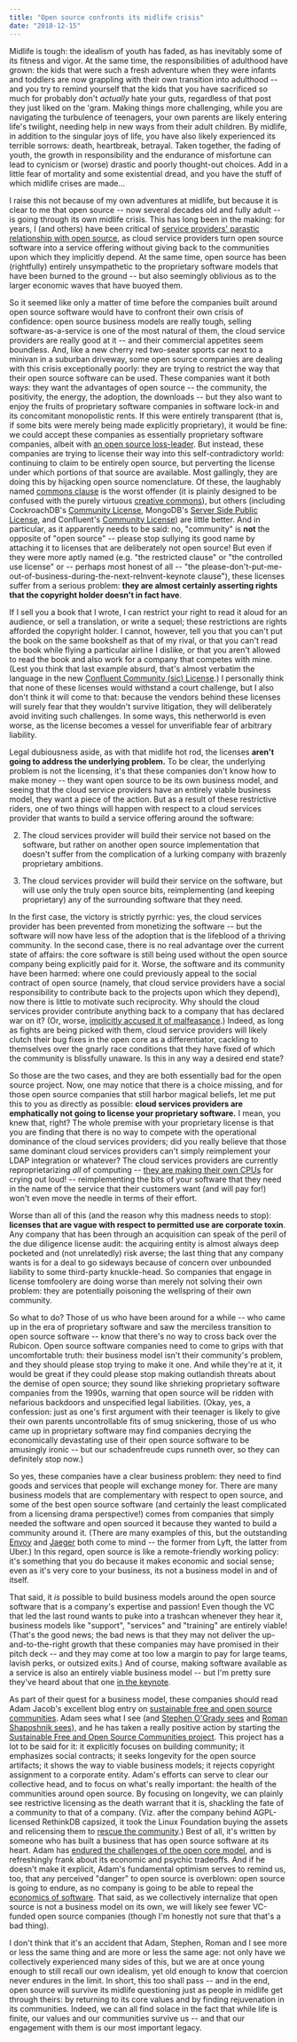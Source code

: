 ```yaml
---
title: "Open source confronts its midlife crisis"
date: "2018-12-15"
---
```


Midlife is tough: the idealism of youth has faded, as has inevitably some of its fitness and vigor. At the same time, the responsibilities of adulthood have grown: the kids that were such a fresh adventure when they were infants and toddlers are now grappling with their own transition into adulthood -- and you try to remind yourself that the kids that you have sacrificed so much for probably don't _actually_ hate your guts, regardless of that post they just liked on the 'gram. Making things more challenging, while you are navigating the turbulence of teenagers, your own parents are likely entering life's twilight, needing help in new ways from their adult children. By midlife, in addition to the singular joys of life, you have also likely experienced its terrible sorrows: death, heartbreak, betrayal. Taken together, the fading of youth, the growth in responsibility and the endurance of misfortune can lead to cynicism or (worse) drastic and poorly thought-out choices. Add in a little fear of mortality and some existential dread, and you have the stuff of which midlife crises are made...

I raise this not because of my own adventures at midlife, but because it is clear to me that open source -- now several decades old and fully adult -- is going through its own midlife crisis. This has long been in the making: for years, I (and others) have been critical of [service providers' parastic relationship with open source](https://www.slideshare.net/bcantrill/leaping-the-chasm-from-proprietary-to-open-a-survivors-guide/11), as cloud service providers turn open source software into a service offering without giving back to the communities upon which they implicitly depend. At the same time, open source has been (rightfully) entirely unsympathetic to the proprietary software models that have been burned to the ground -- but also seemingly oblivious as to the larger economic waves that have buoyed them.

So it seemed like only a matter of time before the companies built around open source software would have to confront their own crisis of confidence: open source business models are really tough, selling software-as-a-service is one of the most natural of them, the cloud service providers are really good at it -- and their commercial appetites seem boundless. And, like a new cherry red two-seater sports car next to a minivan in a suburban driveway, some open source companies are dealing with this crisis exceptionally poorly: they are trying to restrict the way that their open source software can be used. These companies want it both ways: they want the advantages of open source -- the community, the positivity, the energy, the adoption, the downloads -- but they also want to enjoy the fruits of proprietary software companies in software lock-in and its concomitant monopolistic rents. If this were entirely transparent (that is, if some bits were merely being made explicitly proprietary), it would be fine: we could accept these companies as essentially proprietary software companies, albeit with [an open source loss-leader](http://dtrace.org/blogs/bmc/2004/08/28/the-economics-of-software/). But instead, these companies are trying to license their way into this self-contradictory world: continuing to claim to be entirely open source, but perverting the license under which portions of that source are available. Most gallingly, they are doing this by hijacking open source nomenclature. Of these, the laughably named [commons clause](https://commonsclause.com/) is the worst offender (it is plainly designed to be confused with the purely virtuous [creative commons](https://creativecommons.org/)), but others (including CockroachDB's [Community License](https://www.cockroachlabs.com/cockroachdb-community-license/), MongoDB's [Server Side Public License](https://www.mongodb.com/licensing/server-side-public-license), and Confluent's [Community License](https://www.confluent.io/confluent-community-license)) are little better. And in particular, as it apparently needs to be said: no, "community" is **not** the opposite of "open source" -- please stop sullying its good name by attaching it to licenses that are deliberately not open source! But even if they were more aptly named (e.g. "the restricted clause" or "the controlled use license" or -- perhaps most honest of all -- "the please-don't-put-me-out-of-business-during-the-next-reInvent-keynote clause"), these licenses suffer from a serious problem: **they are almost certainly asserting rights that the copyright holder doesn't in fact have**.

If I sell you a book that I wrote, I can restrict your right to read it aloud for an audience, or sell a translation, or write a sequel; these restrictions are rights afforded the copyright holder. I cannot, however, tell you that you can't put the book on the same bookshelf as that of my rival, or that you can't read the book while flying a particular airline I dislike, or that you aren't allowed to read the book and also work for a company that competes with mine. (Lest you think that last example absurd, that's almost verbatim the language in the new [Confluent Community (sic) License](https://www.confluent.io/confluent-community-license).) I personally think that none of these licenses would withstand a court challenge, but I also don't think it will come to that: because the vendors behind these licenses will surely fear that they wouldn't survive litigation, they will deliberately avoid inviting such challenges. In some ways, this netherworld is even worse, as the license becomes a vessel for unverifiable fear of arbitrary liability.

Legal dubiousness aside, as with that midlife hot rod, the licenses **aren't going to address the underlying problem.** To be clear, the underlying problem is not the licensing, it's that these companies don't know how to make money -- they want open source to be its own business model, and seeing that the cloud service providers have an entirely viable business model, they want a piece of the action. But as a result of these restrictive riders, one of two things will happen with respect to a cloud services provider that wants to build a service offering around the software:

2. The cloud services provider will build their service not based on the software, but rather on another open source implementation that doesn't suffer from the complication of a lurking company with brazenly proprietary ambitions.
    
3. The cloud services provider will build their service on the software, but will use only the truly open source bits, reimplementing (and keeping proprietary) any of the surrounding software that they need.
    

In the first case, the victory is strictly pyrrhic: yes, the cloud services provider has been prevented from monetizing the software -- but the software will now have less of the adoption that is the lifeblood of a thriving community. In the second case, there is no real advantage over the current state of affairs: the core software is still being used without the open source company being explicitly paid for it. Worse, the software and its community have been harmed: where one could previously appeal to the social contract of open source (namely, that cloud service providers have a social responsibility to contribute back to the projects upon which they depend), now there is little to motivate such reciprocity. Why should the cloud services provider contribute anything back to a company that has declared war on it? (Or, worse, [implicitly accused it of malfeasance](https://techcrunch.com/2018/11/29/the-crusade-against-open-source-abuse/).) Indeed, as long as fights are being picked with them, cloud service providers will likely clutch their bug fixes in the open core as a differentiator, cackling to themselves over the gnarly race conditions that they have fixed of which the community is blissfully unaware. Is this in any way a desired end state?

So those are the two cases, and they are both essentially bad for the open source project. Now, one may notice that there is a choice missing, and for those open source companies that still harbor magical beliefs, let me put this to you as directly as possible: **cloud services providers are emphatically not going to license your proprietary software.** I mean, you knew that, right? The whole premise with your proprietary license is that you are finding that there is no way to compete with the operational dominance of the cloud services providers; did you really believe that those same dominant cloud services providers can't simply reimplement your LDAP integration or whatever? The cloud services providers are currently reproprietarizing _all_ of computing -- [they are making their own CPUs](https://www.wired.com/story/new-amazon-chips-cloud-computing/) for crying out loud! -- reimplementing the bits of your software that they need in the name of the service that their customers want (and will pay for!) won't even move the needle in terms of their effort.

Worse than all of this (and the reason why this madness needs to stop): **licenses that are vague with respect to permitted use are corporate toxin**. Any company that has been through an acquisition can speak of the peril of the due diligence license audit: the acquiring entity is almost always deep pocketed and (not unrelatedly) risk averse; the last thing that any company wants is for a deal to go sideways because of concern over unbounded liability to some third-party knuckle-head. So companies that engage in license tomfoolery are doing worse than merely not solving their own problem: they are potentially poisoning the wellspring of their own community.

So what to do? Those of us who have been around for a while -- who came up in the era of proprietary software and saw the merciless transition to open source software -- know that there's no way to cross back over the Rubicon. Open source software companies need to come to grips with that uncomfortable truth: their business model isn't their community's problem, and they should please stop trying to make it one. And while they're at it, it would be great if they could please stop making outlandish threats about the demise of open source; they sound like shrieking proprietary software companies from the 1990s, warning that open source will be ridden with nefarious backdoors and unspecified legal liabilities. (Okay, yes, a confession: just as one's first argument with their teenager is likely to give their own parents uncontrollable fits of smug snickering, those of us who came up in proprietary software may find companies decrying the economically devastating use of their open source software to be amusingly ironic -- but our schadenfreude cups runneth over, so they can definitely stop now.)

So yes, these companies have a clear business problem: they need to find goods and services that people will exchange money for. There are many business models that are complementary with respect to open source, and some of the best open source software (and certainly the least complicated from a licensing drama perspective!) comes from companies that simply needed the software and open sourced it because they wanted to build a community around it. (There are many examples of this, but the outstanding [Envoy](https://www.envoyproxy.io/) and [Jaeger](https://www.jaegertracing.io/) both come to mind -- the former from Lyft, the latter from Uber.) In this regard, open source is like a remote-friendly working policy: it's something that you do because it makes economic and social sense; even as it's very core to your business, its not a business model in and of itself.

That said, it _is_ possible to build business models around the open source software that is a company's expertise and passion! Even though the VC that led the last round wants to puke into a trashcan whenever they hear it, business models like "support", "services" and "training" are entirely viable! (That's the good news; the bad news is that they may not deliver the up-and-to-the-right growth that these companies may have promised in their pitch deck -- and they may come at too low a margin to pay for large teams, lavish perks, or outsized exits.) And of course, making software available as a service is also an entirely viable business model -- but I'm pretty sure they've heard about that one [in the keynote](https://twitter.com/bcantrill/status/1067871017006071808).

As part of their quest for a business model, these companies should read Adam Jacob's excellent blog entry on [sustainable free and open source communities](https://medium.com/sustainable-free-and-open-source-communities/we-need-sustainable-free-and-open-source-communities-edf92723d619). Adam sees what I see (and [Stephen O'Grady sees](https://redmonk.com/sogrady/2018/09/10/tragedy-of-the-commons-clause/) and [Roman Shaposhnik sees](https://medium.com/@rhatr/is-it-time-for-cloud-native-open-source-db0ad6e695e5)), and he has taken a really positive action by starting the [Sustainable Free and Open Source Communities project](https://sfosc.org/). This project has a lot to be said for it: it explicitly focuses on building community; it emphasizes social contracts; it seeks longevity for the open source artifacts; it shows the way to viable business models; it rejects copyright assignment to a corporate entity. Adam's efforts can serve to clear our collective head, and to focus on what's really important: the health of the communities around open source. By focusing on longevity, we can plainly see restrictive licensing as the death warrant that it is, shackling the fate of a community to that of a company. (Viz. after the company behind AGPL-licensed RethinkDB capsized, it took the Linux Foundation buying the assets and relicensing them to [rescue the community](https://www.joyent.com/blog/the-liberation-of-rethinkdb).) Best of all, it's written by someone who has built a business that has open source software at its heart. Adam has [endured the challenges of the open core model](https://sfosc.org/sfosc-book/motivations/), and is refreshingly frank about its economic and psychic tradeoffs. And if he doesn't make it explicit, Adam's fundamental optimism serves to remind us, too, that any perceived "danger" to open source is overblown: open source is going to endure, as no company is going to be able to repeal the [economics of software](http://dtrace.org/blogs/bmc/2004/12/16/the-economics-of-software-redux/). That said, as we collectively internalize that open source is not a business model on its own, we will likely see fewer VC-funded open source companies (though I'm honestly not sure that that's a bad thing).

I don't think that it's an accident that Adam, Stephen, Roman and I see more or less the same thing and are more or less the same age: not only have we collectively experienced many sides of this, but we are at once young enough to still recall our own idealism, yet old enough to know that coercion never endures in the limit. In short, this too shall pass -- and in the end, open source will survive its midlife questioning just as people in midlife get through theirs: by returning to its core values and by finding rejuvenation in its communities. Indeed, we can all find solace in the fact that while life is finite, our values and our communities survive us -- and that our engagement with them is our most important legacy.
